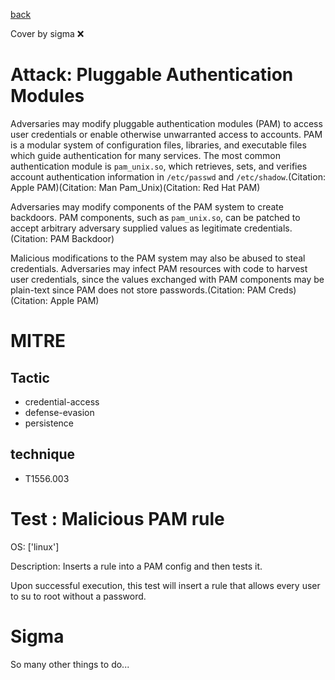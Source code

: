 [back](../index.md)

Cover by sigma :x: 

# Attack: Pluggable Authentication Modules

 Adversaries may modify pluggable authentication modules (PAM) to access user credentials or enable otherwise unwarranted access to accounts. PAM is a modular system of configuration files, libraries, and executable files which guide authentication for many services. The most common authentication module is <code>pam_unix.so</code>, which retrieves, sets, and verifies account authentication information in <code>/etc/passwd</code> and <code>/etc/shadow</code>.(Citation: Apple PAM)(Citation: Man Pam_Unix)(Citation: Red Hat PAM)

Adversaries may modify components of the PAM system to create backdoors. PAM components, such as <code>pam_unix.so</code>, can be patched to accept arbitrary adversary supplied values as legitimate credentials.(Citation: PAM Backdoor)

Malicious modifications to the PAM system may also be abused to steal credentials. Adversaries may infect PAM resources with code to harvest user credentials, since the values exchanged with PAM components may be plain-text since PAM does not store passwords.(Citation: PAM Creds)(Citation: Apple PAM)

# MITRE
## Tactic
  - credential-access
  - defense-evasion
  - persistence

## technique
  - T1556.003

# Test : Malicious PAM rule

OS: ['linux']

Description: Inserts a rule into a PAM config and then tests it.

Upon successful execution, this test will insert a rule that allows every user to su to root without a password.


# Sigma

 So many other things to do...